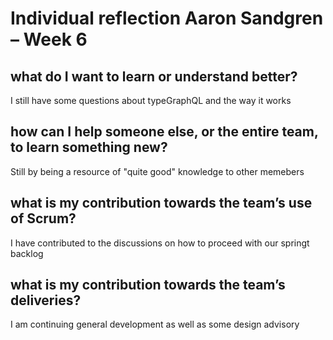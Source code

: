 
# Individual reflection Aaron Sandgren – Week 6

## what do I want to learn or understand better?
I still have some questions about typeGraphQL and the way it works


## how can I help someone else, or the entire team, to learn something new?
Still by being a resource of "quite good" knowledge to other memebers

## what is my contribution towards the team’s use of Scrum?
I have contributed to the discussions on how to proceed with our springt backlog

## what is my contribution towards the team’s deliveries?
I am continuing general development as well as some design advisory
